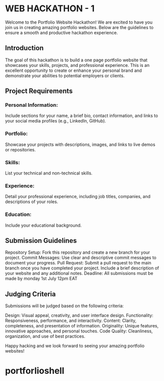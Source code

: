 # WEB HACKATHON - 1
Welcome to the Portfolio Website Hackathon! We are excited to have you join us in creating amazing portfolio websites. Below are the guidelines to ensure a smooth and productive hackathon experience.

## Introduction
The goal of this hackathon is to build a one page portfolio website that showcases your skills, projects, and professional experience. This is an excellent opportunity to create or enhance your personal brand and demonstrate your abilities to potential employers or clients.

## Project Requirements
### Personal Information: 
Include sections for your name, a brief bio, contact information, and links to your social media profiles (e.g., LinkedIn, GitHub).

### Portfolio: 
Showcase your projects with descriptions, images, and links to live demos or repositories.

### Skills: 
List your technical and non-technical skills.

### Experience: 
Detail your professional experience, including job titles, companies, and descriptions of your roles.

### Education: 
Include your educational background.

## Submission Guidelines
Repository Setup: Fork this repository and create a new branch for your project.
Commit Messages: Use clear and descriptive commit messages to document your progress.
Pull Request: Submit a pull request to the main branch once you have completed your project. Include a brief description of your website and any additional notes.
Deadline: All submissions must be made by monday 1st July 12pm EAT

## Judging Criteria
Submissions will be judged based on the following criteria:

Design: Visual appeal, creativity, and user interface design.
Functionality: Responsiveness, performance, and interactivity.
Content: Clarity, completeness, and presentation of information.
Originality: Unique features, innovative approaches, and personal touches.
Code Quality: Cleanliness, organization, and use of best practices.

Happy hacking and we look forward to seeing your amazing portfolio websites!



# portforlioshell
